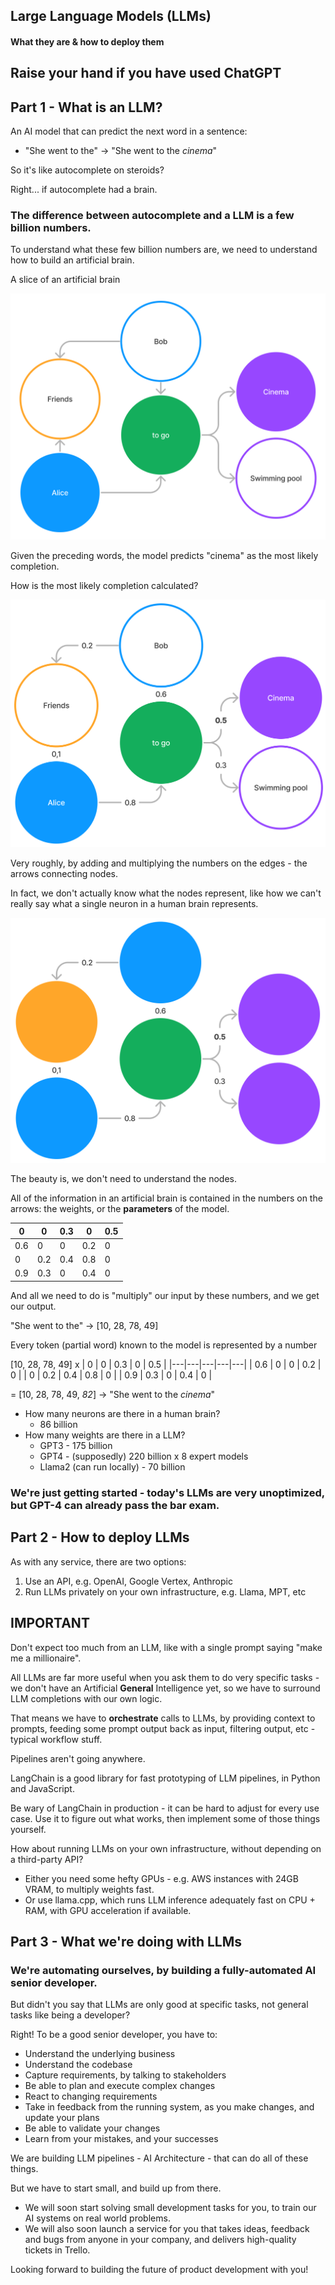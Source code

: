 ## Large Language Models (LLMs)

#### What they are & how to deploy them


## Raise your hand if you have used ChatGPT



## Part 1 - What is an LLM?

An AI model that can predict the next word in a sentence:

* "She went to the" → "She went to the *cinema*"


So it's like autocomplete on steroids?

Right... if autocomplete had a brain. <!-- .element: class="fragment" -->


### The difference between autocomplete and a LLM is a few billion numbers.


To understand what these few billion numbers are, we need to understand how to build an artificial brain.


A slice of an artificial brain

![Brain nodes](/images/neural-net-1.png "Artificial brain nodes") <!-- .element: style="max-height: 400px" -->

Given the preceding words, the model predicts "cinema" as the most likely completion.


How is the most likely completion calculated?

![Brain edges](/images/neural-net-2.png "Artificial brain edges") <!-- .element: style="max-height: 400px" -->

Very roughly, by adding and multiplying the numbers on the edges - the arrows connecting nodes.


In fact, we don't actually know what the nodes represent, like how we can't really say what a single neuron in a human brain represents.

![Brain no nodes](/images/neural-net-3.png "Artificial brain no nodes") <!-- .element: style="max-height: 400px" -->


The beauty is, we don't need to understand the nodes. 

All of the information in an artificial brain is contained in the numbers on the arrows:  the weights, or the **parameters** of the model.

| 0  | 0  |  0.3 | 0 | 0.5  | 
|---|---|---|---|---|
| 0.6  | 0  | 0  | 0.2  | 0  |
| 0  | 0.2  | 0.4  | 0.8  | 0  |
| 0.9  | 0.3  | 0  | 0.4  | 0  |
<!-- .element: style="font-size: 30px" -->


And all we need to do is "multiply" our input by these numbers, and we get our output.

"She went to the" → [10, 28, 78, 49]
  
Every token (partial word) known to the model is represented by a number <!-- .element: style="font-size: 30px" -->

[10, 28, 78, 49] x 
| 0  | 0  |  0.3 | 0 | 0.5  | 
|---|---|---|---|---|
| 0.6  | 0  | 0  | 0.2  | 0  |
| 0  | 0.2  | 0.4  | 0.8  | 0  |
| 0.9  | 0.3  | 0  | 0.4  | 0  |
<!-- .element: style="font-size: 30px" -->
= [10, 28, 78, 49, *82*] → "She went to the *cinema*"


* How many neurons are there in a human brain?
  * 86 billion
* How many weights are there in a LLM?
  * GPT3 - 175 billion
  * GPT4 - (supposedly) 220 billion x 8 expert models
  * Llama2 (can run locally) - 70 billion


### We're just getting started - today's LLMs are very unoptimized, but GPT-4 can already pass the bar exam.



## Part 2 - How to deploy LLMs


As with any service, there are two options:
1. Use an API, e.g. OpenAI, Google Vertex, Anthropic
2. Run LLMs privately on your own infrastructure, e.g. Llama, MPT, etc


## IMPORTANT
Don't expect too much from an LLM, like with a single prompt saying "make me a millionaire".

All LLMs are far more useful when you ask them to do very specific tasks - we don't have an Artificial **General** Intelligence yet, so we have to surround LLM completions with our own logic.


That means we have to **orchestrate** calls to LLMs, by providing context to prompts, feeding some prompt output back as input, filtering output, etc - typical workflow stuff.

Pipelines aren't going anywhere.


LangChain is a good library for fast prototyping of LLM pipelines, in Python and JavaScript.

Be wary of LangChain in production - it can be hard to adjust for every use case. Use it to figure out what works, then implement some of those things yourself.


How about running LLMs on your own infrastructure, without depending on a third-party API?
* Either you need some hefty GPUs - e.g. AWS instances with 24GB VRAM, to multiply weights fast.
* Or use llama.cpp, which runs LLM inference adequately fast on CPU + RAM, with GPU acceleration if available.



## Part 3 - What we're doing with LLMs


### We're automating ourselves, by building a fully-automated AI senior developer.


But didn't you say that LLMs are only good at specific tasks, not general tasks like being a developer?


Right! To be a good senior developer, you have to:
* Understand the underlying business
* Understand the codebase
* Capture requirements, by talking to stakeholders
* Be able to plan and execute complex changes
* React to changing requirements
* Take in feedback from the running system, as you make changes, and update your plans
* Be able to validate your changes
* Learn from your mistakes, and your successes


We are building LLM pipelines - AI Architecture - that can do all of these things.

But we have to start small, and build up from there.


* We will soon start solving small development tasks for you, to train our AI systems on real world problems.
* We will also soon launch a service for you that takes ideas, feedback and bugs from anyone in your company, and delivers high-quality tickets in Trello.


Looking forward to building the future of product development with you! <!-- .element: style="font-size: 60px" -->